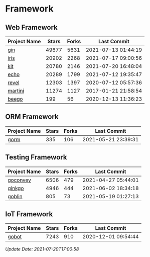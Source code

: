# Framework

## Web Framework
| Project Name | Stars | Forks | Last Commit |
| ------------ | ----- | ----- | ----------- |
| [gin](https://github.com/gin-gonic/gin) | 49677 | 5631 | 2021-07-13 01:44:19 |
| [iris](https://github.com/kataras/iris) | 20902 | 2268 | 2021-07-17 09:00:56 |
| [kit](https://github.com/go-kit/kit) | 20780 | 2146 | 2021-07-20 16:48:04 |
| [echo](https://github.com/labstack/echo) | 20289 | 1799 | 2021-07-12 19:35:47 |
| [revel](https://github.com/revel/revel) | 12303 | 1397 | 2020-07-12 05:57:36 |
| [martini](https://github.com/go-martini/martini) | 11274 | 1127 | 2017-01-21 21:58:54 |
| [beego](https://github.com/astaxie/beego) | 199 | 56 | 2020-12-13 11:36:23 |

## ORM Framework
| Project Name | Stars | Forks | Last Commit |
| ------------ | ----- | ----- | ----------- |
| [gorm](https://github.com/jinzhu/gorm) | 335 | 106 | 2021-05-21 23:39:31 |

## Testing Framework
| Project Name | Stars | Forks | Last Commit |
| ------------ | ----- | ----- | ----------- |
| [goconvey](https://github.com/smartystreets/goconvey) | 6506 | 479 | 2021-04-27 05:44:01 |
| [ginkgo](https://github.com/onsi/ginkgo) | 4946 | 444 | 2021-06-02 18:34:18 |
| [goblin](https://github.com/franela/goblin) | 805 | 73 | 2021-05-19 01:27:13 |

## IoT Framework
| Project Name | Stars | Forks | Last Commit |
| ------------ | ----- | ----- | ----------- |
| [gobot](https://github.com/hybridgroup/gobot) | 7243 | 910 | 2020-12-01 09:54:44 |

*Update Date: 2021-07-20T17:00:58*